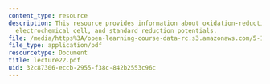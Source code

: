 ```yaml
---
content_type: resource
description: This resource provides information about oxidation-reduction half-reactions,
  electrochemical cell, and standard reduction potentials.
file: /media/https%3A/open-learning-course-data-rc.s3.amazonaws.com/5-112-principles-of-chemical-science-fall-2005/32c87306eccb2955f38c842b2553c96c_lecture22.pdf
file_type: application/pdf
resourcetype: Document
title: lecture22.pdf
uid: 32c87306-eccb-2955-f38c-842b2553c96c
---
```

